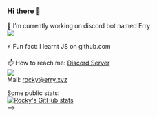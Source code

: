 ### Hi there 👋

🔭 I’m currently working on discord bot named Erry</br>
![](https://discord.c99.nl/widget/theme-1/924922244436750406.png) </br>

⚡ Fun fact: I learnt JS on github.com</br>

📫 How to reach me: [Discord Server](https://discord.fish/undefined)</br>
![](https://discord.c99.nl/widget/theme-1/913117505541775420.png) </br>
Mail: rocky@erry.xyz

Some public stats:</br>
[![Rocky's GitHub stats](https://github-readme-stats.vercel.app/api?username=Rocky-pup&show_icons=true&theme=merko)](https://github.com/anuraghazra/github-readme-stats)</br>
-->
